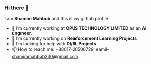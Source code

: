 ### Hi there 👋

I am **Shamim Mahbub** and this is my github profile.


- 🔭 I’m currently working at **OPUS TECHNOLOGY LIMITED** as an **AI Engineer**.
- 🌱 I’m currently working on **Reinforcement Learning Projects**
- 🤔 I’m looking for help with **Dl/RL Projects**
- 📫 How to reach me: +88017-20506729, 
     eamil- shamimmahbub230@gmail.com

